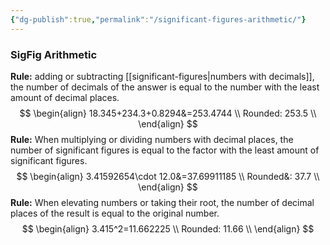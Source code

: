 ```yaml
---
{"dg-publish":true,"permalink":"/significant-figures-arithmetic/"}
---
```


### SigFig Arithmetic
**Rule:** adding or subtracting [[significant-figures|numbers with decimals]], the number of decimals of the answer is equal to the number with the least amount of decimal places.
$$
\begin{align}
	18.345+234.3+0.8294&=253.4744 \\
	Rounded: 253.5 \\
\end{align}
$$
**Rule:** When multiplying or dividing numbers with decimal places, the number of significant figures is equal to the factor with the least amount of significant figures.
$$
\begin{align}
	3.41592654\cdot 12.0&=37.69911185 \\
	Rounded&: 37.7 \\
\end{align}
$$
**Rule:** When elevating numbers or taking their root, the number of decimal places of the result is equal to the original number.
$$
\begin{align}
	3.415^2=11.662225 \\
	Rounded: 11.66 \\
\end{align}
$$
